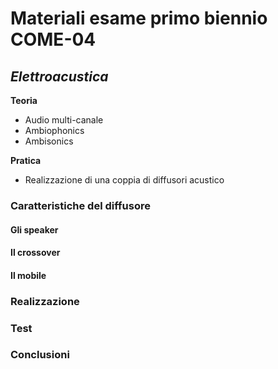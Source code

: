 # Materiali esame primo biennio COME-04

## _Elettroacustica_

**Teoria**
- Audio multi-canale
- Ambiophonics
- Ambisonics

**Pratica**
- Realizzazione di una coppia di diffusori acustico

### Caratteristiche del diffusore

#### Gli speaker

#### Il crossover

#### Il mobile

### Realizzazione

### Test

### Conclusioni
